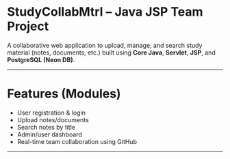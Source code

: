 #  StudyCollabMtrl – Java JSP Team Project

A collaborative web application to upload, manage, and search study material (notes, documents, etc.) built using **Core Java**, **Servlet**, **JSP**, and **PostgreSQL (Neon DB)**.

---

# Features (Modules)
-  User registration & login
-  Upload notes/documents
-  Search notes by title
-  Admin/user dashboard
-  Real-time team collaboration using GitHub

---



